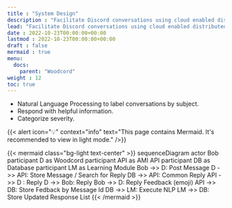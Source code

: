 ```yaml
---
title : "System Design"
description : "Facilitate Discord conversations using cloud enabled distributed architecture."
lead: "Facilitate Discord conversations using cloud enabled distributed architecture."
date : 2022-10-23T00:00:00+00:00
lastmod : 2022-10-23T00:00:00+00:00
draft : false
mermaid : true
menu:
  docs:
    parent: "Woodcord"
weight : 12
toc: true
---
```


- Natural Language Processing to label conversations by subject.
- Respond with helpful information.
- Categorize severity.

{{< alert icon="💡" context="info" text="This page contains Mermaid. It's recommended to view in light mode." />}}

{{< mermaid class="bg-light text-center" >}}
sequenceDiagram
    actor Bob
    participant D as Woodcord
    participant API as AMI API
    participant DB as Database
    participant LM as Learning Module
    Bob ->> D: Post Message
    D ->> API: Store Message / Search for Reply
    DB ->> API: Common Reply
    API ->> D : Reply 
    D ->> Bob: Reply
    Bob ->> D: Reply Feedback (emoji)
    API ->> DB: Store Fedback by Message Id
    DB ->> LM: Execute NLP
    LM ->> DB: Store Updated Response List
{{< /mermaid >}}